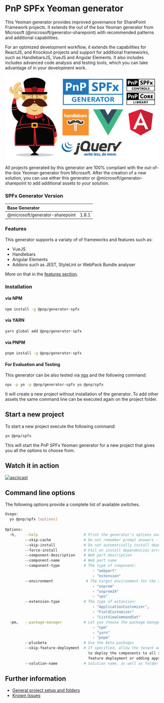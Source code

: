 # PnP SPFx Yeoman generator
This Yeoman generator provides improved governance for SharePoint Framework projects. It extends the out of the box Yeoman generator from Microsoft (@microsoft/generator-sharepoint) with recommended patterns and additional capabilities.

For an optimized development workflow, it extends the capabilities for ReactJS, and Knockout projects and support for additional frameworks, such as HandlebarsJS, VueJS and Angular Elements. It also includes includes advanced code analysis and testing tools, which you can take advantage of in your development work.

![PnP SPFx Generator][logo]

All projects generated by this generator are 100% compliant with the out-of-the-box Yeoman generator from Microsoft. After the creation of a new solution, you can use either this generator or @microsoft/generator-sharepoint to add additional assets to your solution.

### SPFx Generator Version

| Base Generator | |
|:--|:--|
| @microsoft/generator-sharepoint | 1.8.1 |

### Features

This generator supports a variaty of of frameworks and features such as:

* VueJS
* Handlebars
* Angular Elements
* Addons such as JEST, StyleLint or WebPack Bundle analyser

More on that in the [features section](/generator-spfx/features/).


### Installation

#### via NPM

```sh
npm install -g @pnp/generator-spfx
```

#### via YARN

```sh
yarn global add @pnp/generator-spfx
```

#### via PNPM

```sh
pnpm install -g @pnp/generator-spfx
```

#### For Evaluation and Testing

This generator can be also tested via [npx](https://medium.com/@maybekatz/introducing-npx-an-npm-package-runner-55f7d4bd282b) and the following command:

```sh
npx -p yo -p @pnp/generator-spfx yo @pnp/spfx
```

It will create a new project without installation of the generator. To add other assets the same command line can be executed again on the project folder.

## Start a new project

To start a new project execute the following command:

```sh
yo @pnp/spfx
```

This will start the PnP SPFx Yeoman generator for a new project that gives you all the options to choose from.

## Watch it in action

[![asciicast](https://asciinema.org/a/196170.png)](https://asciinema.org/a/196170)

## Command line options

The following options provide a complete list of available switches.

```bash
Usage:
  yo @pnp/spfx [options]

Options:
  -h,    --help                     # Print the generator's options and usage
         --skip-cache               # Do not remember prompt answers - Default: false
         --skip-install             # Do not automatically install dependencies - Default: false
         --force-install            # Fail on install dependencies error - Default: false
         --component-description    # Web part description
         --component-name           # Web part name
         --component-type           # The type of component:
                                        - "webpart"
                                        - "extension"
         --environment               # The target environment for the solution:
                                        - "onprem"
                                        - "onprem19"
                                        - "spo"
         --extension-type           # The type of extension:
                                        - "ApplicationCustomizer",
                                        - "FieldCustomizer"
                                        - "ListViewCommandSet"
  -pm,   --package-manager          # Let you choose the package manager:
                                        - "npm"
                                        - "yarn"
                                        - "pnpm"
         --plusbeta                 # Use the beta packages
         --skip-feature-deployment  # If specified, allow the tenant admin the choice of being able
                                      to deploy the components to all sites immediately without running any
                                      feature deployment or adding apps in sites
         --solution-name            # Solution name, as well as folder name
```


## Further information

* [General project setup and folders](./compose/index.md)
* [Known Issues](./known-issues.md)


[logo]: ./assets/pnpspfx-title.png
